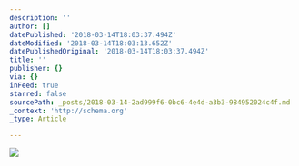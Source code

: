 ```yaml
---
description: ''
author: []
datePublished: '2018-03-14T18:03:37.494Z'
dateModified: '2018-03-14T18:03:13.652Z'
datePublishedOriginal: '2018-03-14T18:03:37.494Z'
title: ''
publisher: {}
via: {}
inFeed: true
starred: false
sourcePath: _posts/2018-03-14-2ad999f6-0bc6-4e4d-a3b3-984952024c4f.md
_context: 'http://schema.org'
_type: Article

---
```

![](https://the-grid-user-content.s3-us-west-2.amazonaws.com/2efd7538-1b1e-49b7-93f7-c29eed030e1e.jpg)